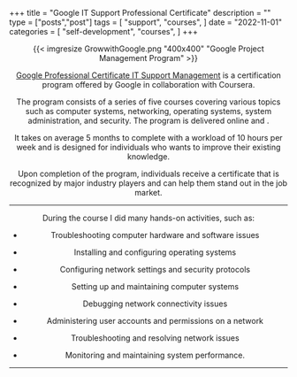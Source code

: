 +++
title = "Google IT Support Professional Certificate"
description = ""
type = ["posts","post"]
tags = [
    "support",
    "courses",
]
date = "2022-11-01"
categories = [
    "self-development",
    "courses",
]
+++
<div align="center">

{{< imgresize GrowwithGoogle.png "400x400" "Google Project Management Program" >}}


[Google Professional Certificate IT Support Management](https://www.coursera.org/specializations/soporte-de-tecnologias-de-informacion-google) is a certification program offered by Google in collaboration with Coursera. 

The program consists of a series of five courses covering various topics such as computer systems, networking, operating systems, system administration, and security. The program is delivered online and . 

It takes on average 5 months to complete with a workload of 10 hours per week and is designed for individuals who wants to improve their existing knowledge.

Upon completion of the program, individuals receive a certificate that is recognized by major industry players and can help them stand out in the job market.

------------------------

During the course I did many hands-on activities, such as:

* Troubleshooting computer hardware and software issues

* Installing and configuring operating systems

* Configuring network settings and security protocols

* Setting up and maintaining computer systems

* Debugging network connectivity issues

* Administering user accounts and permissions on a network

* Troubleshooting and resolving network issues

* Monitoring and maintaining system performance.
------------------------
